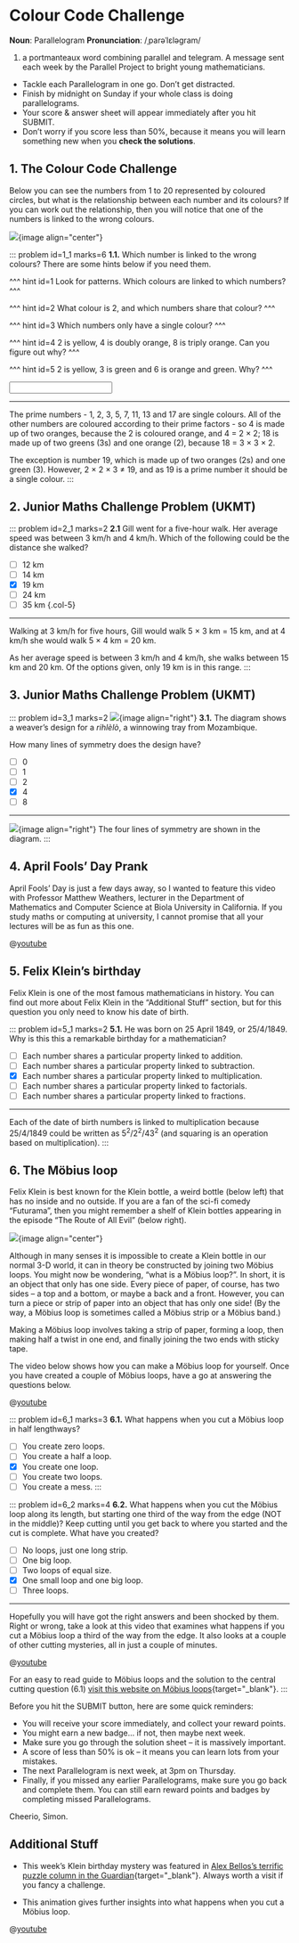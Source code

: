 # Colour Code Challenge

<div class="dictionary">

__Noun__: Parallelogram
__Pronunciation__: /ˌparəˈlɛləɡram/

1. a portmanteaux word combining parallel and telegram. A message sent each
week by the Parallel Project to bright young mathematicians.

</div>

*	Tackle each Parallelogram in one go. Don’t get distracted.
*	Finish by midnight on Sunday if your whole class is doing parallelograms.
*	Your score & answer sheet will appear immediately after you hit SUBMIT.
*	Don’t worry if you score less than 50%, because it means you will learn something new when you __check the solutions__.


## 1.	The Colour Code Challenge

Below you can see the numbers from 1 to 20 represented by coloured circles, but what is the relationship between each number and its colours? If you can work out the relationship, then you will notice that one of the numbers is linked to the wrong colours.

![](/resources/8-23-colour-code-challenge/1-colour-code.png){image align="center"}

::: problem id=1_1 marks=6
__1.1.__ Which number is linked to the wrong colours? There are some hints below if you need them.

^^^ hint id=1
Look for patterns. Which colours are linked to which numbers?
^^^

^^^ hint id=2
What colour is 2, and which numbers share that colour?
^^^

^^^ hint id=3
Which numbers only have a single colour?
^^^

^^^ hint id=4
2 is yellow, 4 is doubly orange, 8 is triply orange. Can you figure out why?
^^^

^^^ hint id=5
2 is yellow, 3 is green and 6 is orange and green. Why?
^^^

<input solution="19"/>  

---

The prime numbers - 1, 2, 3, 5, 7, 11, 13 and 17 are single colours. All of the other numbers are coloured according to their prime factors - so 4 is made up of two oranges, because the 2 is coloured orange, and 4 = 2 × 2; 18 is made up of two greens (3s) and one orange (2), because 18 = 3 × 3 × 2.

The exception is number 19, which is made up of two oranges (2s) and one green (3). However, 2 × 2 × 3 ≠ 19, and as 19 is a prime number it should be a single colour.
:::


## 2. Junior Maths Challenge Problem (UKMT)
<!--- (2013) --->

::: problem id=2_1 marks=2
__2.1__ Gill went for a five-hour walk. Her average speed was between 3 km/h and 4 km/h.
Which of the following could be the distance she walked?

* [ ] 12 km
* [ ] 14 km
* [x] 19 km
* [ ] 24 km
* [ ] 35 km
{.col-5}

---

Walking at 3 km/h for five hours, Gill would walk 5 × 3 km = 15 km, and at 4 km/h she would walk 5 × 4 km = 20 km.

As her average speed is between 3 km/h and 4 km/h, she walks between 15 km and 20 km. Of the options given, only 19 km is in this range.
:::


## 3. Junior Maths Challenge Problem (UKMT)
<!--- (2013) --->

::: problem id=3_1 marks=2
![](/resources/8-23-colour-code-challenge/3-rihlelo-question.jpg){image align="right"}
__3.1.__ The diagram shows a weaver’s design for a _rihlèlò_, a winnowing tray
from Mozambique.

How many lines of symmetry does the design have?

* [ ] 0
* [ ] 1
* [ ] 2
* [x] 4
* [ ] 8

---

![](/resources/8-23-colour-code-challenge/3-rihlelo-answer.jpg){image align="right"}
The four lines of symmetry are shown in the diagram.
:::


## 4. April Fools’ Day Prank

April Fools’ Day is just a few days away, so I wanted to feature this video with Professor Matthew Weathers, lecturer in the Department of Mathematics and Computer Science at Biola University in California. If you study maths or computing at university, I cannot promise that all your lectures will be as fun as this one.

@[youtube](dv7kStqRFNM?rel=0)


## 5. Felix Klein’s birthday

Felix Klein is one of the most famous mathematicians in history. You can find out more about Felix Klein in the “Additional Stuff” section, but for this question you only need to know his date of birth.

::: problem id=5_1 marks=2
__5.1.__ He was born on 25 April 1849, or 25/4/1849. Why is this this a remarkable birthday for a mathematician?

* [ ] Each number shares a particular property linked to addition.
* [ ] Each number shares a particular property linked to subtraction.
* [x] Each number shares a particular property linked to multiplication.
* [ ] Each number shares a particular property linked to factorials.
* [ ] Each number shares a particular property linked to fractions.

---

Each of the date of birth numbers is linked to multiplication because 25/4/1849 could be written as 5<sup>2</sup>/2<sup>2</sup>/43<sup>2</sup> (and squaring is an operation based on multiplication).
:::


## 6. The Möbius loop

Felix Klein is best known for the Klein bottle, a weird bottle (below left) that has no inside and no outside. If you are a fan of the sci-fi comedy “Futurama”, then you might remember a shelf of Klein bottles appearing in the episode “The Route of All Evil” (below right).

![](/resources/8-23-colour-code-challenge/6-klein-bottles.jpg){image align="center"}

Although in many senses it is impossible to create a Klein bottle in our normal 3-D world, it can in theory be constructed by joining two Möbius loops. You might now be wondering, “what is a Möbius loop?”. In short, it is an object that only has one side. Every piece of paper, of course, has two sides – a top and a bottom, or maybe a back and a front. However, you can turn a piece or strip of paper into an object that has only one side! (By the way, a Möbius loop is sometimes called a Möbius strip or a Möbius band.)

Making a Möbius loop involves taking a strip of paper, forming a loop, then making half a twist in one end, and finally joining the two ends with sticky tape.

The video below shows how you can make a Möbius loop for yourself. Once you have created a couple of Möbius loops, have a go at answering the questions below.

@[youtube](IRVOwuHU-M0?rel=0)

::: problem id=6_1 marks=3
__6.1.__ What happens when you cut a Möbius loop in half lengthways?

* [ ] You create zero loops.
* [ ] You create a half a loop.
* [x] You create one loop.
* [ ] You create two loops.
* [ ] You create a mess.
:::

::: problem id=6_2 marks=4
__6.2.__ What happens when you cut the Möbius loop along its length, but starting one third of the way from the edge (NOT in the middle)? Keep cutting until you get back to where you started and the cut is complete. What have you created?

* [ ] No loops, just one long strip.
* [ ] One big loop.
* [ ] Two loops of equal size.
* [x] One small loop and one big loop.
* [ ] Three loops.

---

Hopefully you will have got the right answers and been shocked by them. Right or wrong, take a look at this video that examines what happens if you cut a Möbius loop a third of the way from the edge. It also looks at a couple of other cutting mysteries, all in just a couple of minutes.

@[youtube](6q3WcwGcJsU?rel=0)

For an easy to read guide to Möbius loops and the solution to the central cutting question (6.1) [visit this website on Möbius loops](https://www.wikihow.com/Make-a-Mobius-Strip){target="_blank"}.
:::



Before you hit the SUBMIT button, here are some quick reminders:

*	You will receive your score immediately, and collect your reward points.
*	You might earn a new badge... if not, then maybe next week.
*	Make sure you go through the solution sheet – it is massively important.
*	A score of less than 50% is ok – it means you can learn lots from your mistakes.
*	The next Parallelogram is next week, at 3pm on Thursday.
*	Finally, if you missed any earlier Parallelograms, make sure you go back and complete them. You can still earn reward points and badges by completing missed Parallelograms.

Cheerio,
Simon.


## Additional Stuff

* This week’s Klein birthday mystery was featured in [Alex Bellos’s terrific puzzle column in the Guardian](https://www.theguardian.com/science/series/alex-bellos-monday-puzzle){target="_blank"}. Always worth a visit if you fancy a challenge.

* This animation gives further insights into what happens when you cut a Möbius loop.

@[youtube](XlQOipIVFPk?rel=0)
